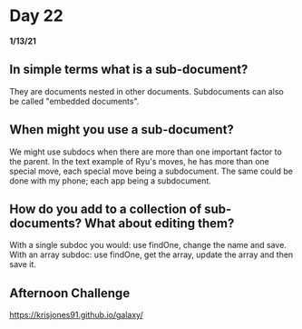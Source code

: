 # Day 22
__1/13/21__

## In simple terms what is a sub-document?
They are documents nested in other documents. Subdocuments can also be called "embedded documents".
## When might you use a sub-document?
We might use subdocs when there are more than one important factor to the parent. In the text example of Ryu's moves, he has more than one special move, each special move being a subdocument. The same could be done with my phone; each app being a subdocument.
## How do you add to a collection of sub-documents? What about editing them?
With a single subdoc you would: use findOne, change the name and save. With an array subdoc: use findOne, get the array, update the array and then save it. 

## Afternoon Challenge
https://krisjones91.github.io/galaxy/